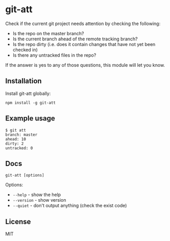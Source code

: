 # git-att

Check if the current git project needs attention by checking the following:

- Is the repo on the master branch?
- Is the current branch ahead of the remote tracking branch?
- Is the repo dirty (i.e. does it contain changes that have not yet been
  checked in)
- Is there any untracked files in the repo?

If the answer is yes to any of those questions, this module will let you
know.

## Installation

Install git-att globally:

```
npm install -g git-att
```

## Example usage

```
$ git att
branch: master
ahead: 10
dirty: 2
untracked: 0
```

## Docs

```
git-att [options]
```

Options:

- `--help` - show the help
- `--version` - show version
- `--quiet` - don't output anything (check the exist code)

## License

MIT

